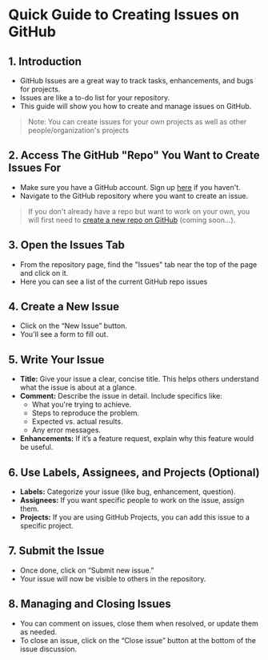 # Quick Guide to Creating Issues on GitHub

## 1. Introduction
- GitHub Issues are a great way to track tasks, enhancements, and bugs for projects.
- Issues are like a to-do list for your repository.
- This guide will show you how to create and manage issues on GitHub.

> Note: You can create issues for your own projects as well as other people/organization's projects

## 2. Access The GitHub "Repo" You Want to Create Issues For
- Make sure you have a GitHub account. Sign up [here](https://github.com/join) if you haven't.
- Navigate to the GitHub repository where you want to create an issue.

> If you don't already have a repo but want to work on your own, you will first need to [create a new repo on GitHub](#) (coming soon...).

## 3. Open the Issues Tab
- From the repository page, find the "Issues" tab near the top of the page and click on it.
- Here you can see a list of the current GitHub repo issues

## 4. Create a New Issue
- Click on the “New Issue” button.
- You'll see a form to fill out.

## 5. Write Your Issue
- **Title:** Give your issue a clear, concise title. This helps others understand what the issue is about at a glance.
- **Comment:** Describe the issue in detail. Include specifics like:
  - What you're trying to achieve.
  - Steps to reproduce the problem.
  - Expected vs. actual results.
  - Any error messages.
- **Enhancements:** If it’s a feature request, explain why this feature would be useful.

## 6. Use Labels, Assignees, and Projects (Optional)
- **Labels:** Categorize your issue (like bug, enhancement, question).
- **Assignees:** If you want specific people to work on the issue, assign them.
- **Projects:** If you are using GitHub Projects, you can add this issue to a specific project.

## 7. Submit the Issue
- Once done, click on “Submit new issue.”
- Your issue will now be visible to others in the repository.

## 8. Managing and Closing Issues
- You can comment on issues, close them when resolved, or update them as needed.
- To close an issue, click on the “Close issue” button at the bottom of the issue discussion.
